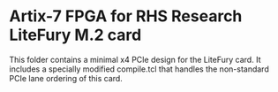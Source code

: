 # Artix-7 FPGA for RHS Research LiteFury M.2 card
This folder contains a minimal x4 PCIe design for the LiteFury card.  It includes a specially modified compile.tcl that handles the non-standard PCIe lane ordering of this card.

